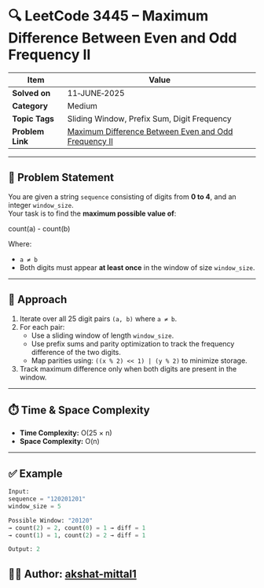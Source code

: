 # 🔍 LeetCode 3445 – Maximum Difference Between Even and Odd Frequency II

| Item            | Value                                                                                                        |
|-----------------|--------------------------------------------------------------------------------------------------------------|
| **Solved on**   | 11‑JUNE‑2025                                                                                                 |
| **Category**    | Medium                                                                                                       |
| **Topic Tags**  | Sliding Window, Prefix Sum, Digit Frequency                                                                  |
| **Problem Link**| [Maximum Difference Between Even and Odd Frequency II](https://leetcode.com/problems/maximum-difference-between-even-and-odd-frequency-ii/) |

---

## 📄 Problem Statement

You are given a string `sequence` consisting of digits from **0 to 4**, and an integer `window_size`.  
Your task is to find the **maximum possible value of**:

count(a) - count(b)

Where:
- `a ≠ b`
- Both digits must appear **at least once** in the window of size `window_size`.

---

## 🧠 Approach

1. Iterate over all 25 digit pairs `(a, b)` where `a ≠ b`.
2. For each pair:
   - Use a sliding window of length `window_size`.
   - Use prefix sums and parity optimization to track the frequency difference of the two digits.
   - Map parities using: `((x % 2) << 1) | (y % 2)` to minimize storage.
3. Track maximum difference only when both digits are present in the window.

---

## ⏱️ Time & Space Complexity

- **Time Complexity:** O(25 × n)  
- **Space Complexity:** O(n)

---

## ✅ Example

```python
Input:
sequence = "120201201"
window_size = 5

Possible Window: "20120"
→ count(2) = 2, count(0) = 1 → diff = 1
→ count(1) = 1, count(2) = 2 → diff = 1

Output: 2
```

## 👨‍💻 Author: [akshat-mittal1](https://github.com/akshat-mittal1)
